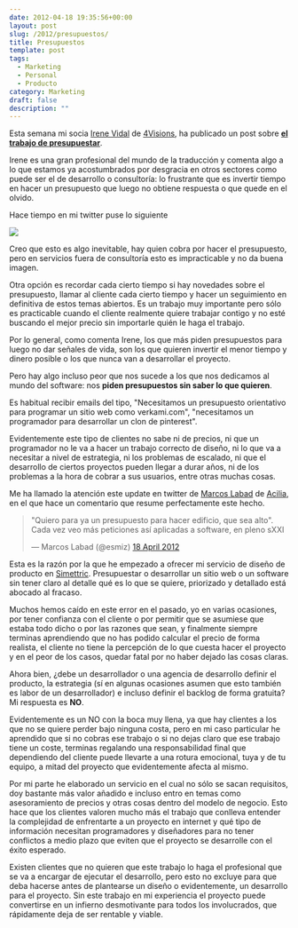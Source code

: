 ```yaml
---
date: 2012-04-18 19:35:56+00:00
layout: post
slug: /2012/presupuestos/
title: Presupuestos
template: post
tags:
  - Marketing
  - Personal
  - Producto
category: Marketing
draft: false
description: ""
---
```


Esta semana mi socia [Irene Vidal](http://www.linkedin.com/in/irenevidal) de [4Visions](http://4visionsmanager.com), ha publicado un post sobre **[el trabajo de presupuestar](http://4visionsmanager.com/es/2012/04/17/presupuestos-a-quien-corresponde-hacerlos/)**.

Irene es una gran profesional del mundo de la traducción y comenta algo a lo que estamos ya acostumbrados por desgracia en otros sectores como puede ser el de desarrollo o consultoría: lo frustrante que es invertir tiempo en hacer un presupuesto que luego no obtiene respuesta o que quede en el olvido.

Hace tiempo en mi twitter puse lo siguiente

[![](/media//asier_cita1.png)](https://twitter.com/#!/asiermarques/status/152332816577871873)

Creo que esto es algo inevitable, hay quien cobra por hacer el presupuesto, pero en servicios fuera de consultoría esto es impracticable y no da buena imagen.

Otra opción es recordar cada cierto tiempo si hay novedades sobre el presupuesto, llamar al cliente cada cierto tiempo y hacer un seguimiento en definitiva de estos temas abiertos. Es un trabajo muy importante pero sólo es practicable cuando el cliente realmente quiere trabajar contigo y no esté buscando el mejor precio sin importarle quién le haga el trabajo.

Por lo general, como comenta Irene, los que más piden presupuestos para luego no dar señales de vida, son los que quieren invertir el menor tiempo y dinero posible o los que nunca van a desarrollar el proyecto.

Pero hay algo incluso peor que nos sucede a los que nos dedicamos al mundo del software: nos **piden presupuestos sin saber lo que quieren**.

Es habitual recibir emails del tipo, "Necesitamos un presupuesto orientativo para programar un sitio web como verkami.com", "necesitamos un programador para desarrollar un clon de pinterest".

Evidentemente este tipo de clientes no sabe ni de precios, ni que un programador no le va a hacer un trabajo correcto de diseño, ni lo que va a necesitar a nivel de estrategia, ni los problemas de escalado, ni que el desarrollo de ciertos proyectos pueden llegar a durar años, ni de los problemas a la hora de cobrar a sus usuarios, entre otras muchas cosas.

Me ha llamado la atención este update en twitter de [Marcos Labad](http://www.linkedin.com/in/marcoslabad) de [Acilia](http://acilia.es/), en el que hace un comentario que resume perfectamente este hecho.

<blockquote class="twitter-tweet" data-lang="en-gb"><p lang="es" dir="ltr">&quot;Quiero para ya un presupuesto para hacer edificio, que sea alto&quot;. Cada vez veo más peticiones así aplicadas a software, en pleno sXXI</p>&mdash; Marcos Labad (@esmiz) <a href="https://twitter.com/esmiz/status/192561969461604352?ref_src=twsrc%5Etfw">18 April 2012</a></blockquote>
<script async src="https://platform.twitter.com/widgets.js" charset="utf-8"></script>


Esta es la razón por la que he empezado a ofrecer mi servicio de diseño de producto en [Simettric](http://simettric.com). Presupuestar o desarrollar un sitio web o un software sin tener claro al detalle qué es lo que se quiere, priorizado y detallado está abocado al fracaso.

Muchos hemos caído en este error en el pasado, yo en varias ocasiones, por tener confianza con el cliente o por permitir que se asumiese que estaba todo dicho o por las razones que sean, y finalmente siempre terminas aprendiendo que no has podido calcular el precio de forma realista, el cliente no tiene la percepción de lo que cuesta hacer el proyecto y en el peor de los casos, quedar fatal por no haber dejado las cosas claras.

Ahora bien, ¿debe un desarrollador o una agencia de desarrollo definir el producto, la estrategia (sí en algunas ocasiones asumen que esto también es labor de un desarrollador) e incluso definir el backlog de forma gratuita? Mi respuesta es **NO**.

Evidentemente es un NO con la boca muy llena, ya que hay clientes a los que no se quiere perder bajo ninguna costa, pero en mi caso particular he aprendido que si no cobras ese trabajo o si no dejas claro que ese trabajo tiene un coste, terminas regalando una responsabilidad final que dependiendo del cliente puede llevarte a una rotura emocional, tuya y de tu equipo, a mitad del proyecto que evidentemente afecta al mismo.

Por mi parte he elaborado un servicio en el cual no sólo se sacan requisitos, doy bastante más valor añadido e incluso entro en temas como asesoramiento de precios y otras cosas dentro del modelo de negocio. Esto hace que los clientes valoren mucho más el trabajo que conlleva entender la complejidad de enfrentarte a un proyecto en internet y qué tipo de información necesitan programadores y diseñadores para no tener conflictos a medio plazo que eviten que el proyecto se desarrolle con el éxito esperado.

Existen clientes que no quieren que este trabajo lo haga el profesional que se va a encargar de ejecutar el desarrollo, pero esto no excluye para que deba hacerse antes de plantearse un diseño o evidentemente, un desarrollo para el proyecto. Sin este trabajo en mi experiencia el proyecto puede convertirse en un infierno desmotivante para todos los involucrados, que rápidamente deja de ser rentable y viable.
